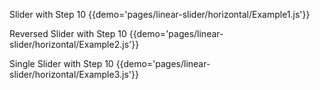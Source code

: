 Slider with Step 10
{{demo='pages/linear-slider/horizontal/Example1.js'}}

Reversed Slider with Step 10
{{demo='pages/linear-slider/horizontal/Example2.js'}}

Single Slider with Step 10
{{demo='pages/linear-slider/horizontal/Example3.js'}}